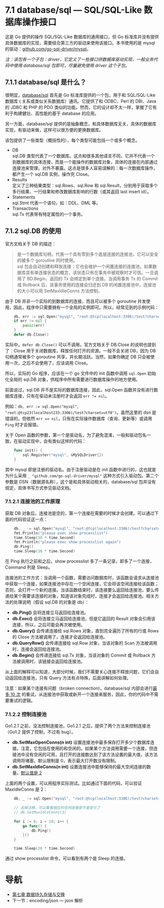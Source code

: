 # 7.1 database/sql — SQL/SQL-Like 数据库操作接口 #

这是 Go 提供的操作 SQL/SQL-Like 数据库的通用接口，但 Go 标准库并没有提供具体数据库的实现，需要结合第三方的驱动来使用该接口。本书使用的是 mysql 的驱动：[github.com/go-sql-driver/mysql](https://github.com/go-sql-driver/mysql)。

*注：该包有一个子包：driver，它定义了一些接口供数据库驱动实现，一般业务代码中使用 database/sql 包即可，尽量避免使用 driver 这个子包。*

## 7.1.1 database/sql 是什么？ ##

很明显，[database/sql](http://docs.studygolang.com/pkg/database/sql) 首先是 Go 标准库提供的一个包，用于和 SQL/SQL-Like 数据库 ( 关系或类似关系数据库）通讯。它提供了和 ODBC、Perl 的 DBI、Java 的 JDBC 和 PHP 的 PDO 类似的功能。然而，它的设计却不太一样，掌握了它有利于构建健壮、高性能的基于 database 的应用。

另一方面，database/sql 提供的是抽象概念，和具体数据库无关，具体的数据库实现，有驱动来做，这样可以很方便的更换数据库。

该包提供了一些类型（概括性的），每个类型可能包括一个或多个概念。

- DB   
sql.DB 类型代表了一个数据库。这点和很多其他语言不同，它并不代表一个到数据库的具体连接，而是一个能操作的数据库对象，具体的连接在内部通过连接池来管理，对外不暴露。这点是很多人容易误解的：每一次数据库操作，都产生一个 sql.DB 实例，操作完 Close。
- Results  
定义了三种结果类型：sql.Rows、sql.Row 和 sql.Result，分别用于获取多个多行结果、一行结果和修改数据库影响的行数（或其返回 last insert id）。
- Statements  
sql.Stmt 代表一个语句，如：DDL、DML 等。
- Transactions  
sql.Tx 代表带有特定属性的一个事务。

## 7.1.2 sql.DB 的使用 ##

官方文档关于 DB 的描述：

> 是一个数据库句柄，代表一个具有零到多个底层连接的连接池，它可以安全的被多个 goroutine 同时使用。  
> sql 包会自动创建和释放连接；它也会维护一个闲置连接的连接池。如果数据库具有单连接状态的概念，该状态只有在事务中被观察时才可信。一旦调用了 BD.Begin，返回的 Tx 会绑定到单个连接。当调用事务 Tx 的 Commit 或 Rollback 后，该事务使用的连接会归还到 DB 的闲置连接池中。连接池的大小可以用 SetMaxIdleConns 方法控制。

由于 DB 并非一个实际的到数据库的连接，而且可以被多个 goroutine 并发使用，因此，程序中只需要拥有一个全局的实例即可。所以，经常见到的示例代码：
```go
	db, err := sql.Open("mysql", "root:@tcp(localhost:3306)/test?charset=utf8")
	if err != nil {
		panic(err)
	}
	defer db.Close()
```
实际中，`defer db.Close()` 可以不调用，官方文档关于 DB.Close 的说明也提到了：Close 用于关闭数据库，释放任何打开的资源。一般不会关闭 DB，因为 DB 句柄通常被多个 goroutine 共享，并长期活跃。当然，如果你确定 DB 只会被使用一次，之后不会使用了，应该调用 Close。

所以，实际的 Go 程序，应该在一个 go 文件中的 init 函数中调用 `sql.Open` 初始化全局的 sql.DB 对象，供程序中所有需要进行数据库操作的地方使用。

前面说过，sql.DB 并不是实际的数据库连接，因此，sql.Open 函数并没有进行数据库连接，只有在驱动未注册时才会返回 `err != nil`。

例如：`db, err := sql.Open("mysql", "root:@tcp23(localhost233:3306)/test?charset=utf8")`。虽然这里的 dsn 是错误的，但依然 `err == nil`，只有在实际操作数据库（查询、更新等）或调用 `Ping` 时才会报错。

关于 Open 函数的参数，第一个是驱动名，为了避免混淆，一般和驱动包名一致，在驱动实现中，会有类似这样的代码：
```go
	func init() {
		sql.Register("mysql", &MySQLDriver{})
	}
```
其中 mysql 即是注册的驱动名。由于注册驱动是在 init 函数中进行的，这也就是为什么采用 `_ "github.com/go-sql-driver/mysql"` 这种方式引入驱动包。第二个参数是 DSN（数据源名称），这个是和具体驱动相关的，database/sql 包并没有规定，具体书写方式参见驱动文档。

### 7.1.2.1 连接池的工作原理 ###

获取 DB 对象后，连接池是空的，第一个连接在需要的时候才会创建。可以通过下面的代码验证这一点：
```go
	db, _ := sql.Open("mysql", "root:@tcp(localhost:3306)/test?charset=utf8")
	fmt.Println("please exec show processlist")
	time.Sleep(10 * time.Second)
	fmt.Println("please exec show processlist again")
	db.Ping()
	time.Sleep(10 * time.Second)
```
在 Ping 执行之前和之后，show processlist 多了一条记录，即多了一个连接，Command 列是 Sleep。

连接池的工作方式：当调用一个函数，需要访问数据库时，该函数会请求从连接池中获取一个连接，如果连接池中存在一个空闲连接，它会将该空闲连接给该函数；否则，会打开一个新的连接。当该函数结束时，该连接要么返回给连接池，要么传递给某个需要该连接的对象，知道该对象完成时，连接才会返回给连接池。相关方法的处理说明（假设 sql.DB 的对象是 db）：

- **db.Ping()** 会将连接立马返回给连接池。
- **db.Exec()** 会将连接立马返回给连接池，但是它返回的 Result 对象会引用该连接，所以，之后可能会再次被使用。
- **db.Query()** 会传递连接给 sql.Rows 对象，直到完全遍历了所有的行或 Rows 的 Close 方法被调用了，连接才会返回给连接池。
- **db.QueryRow()** 会传递连接给 sql.Row 对象，当该对象的 Scan 方法被调用时，连接会返回给连接池。
- **db.Begin()** 会传递连接给 sql.Tx 对象，当该对象的 Commit 或 Rollback 方法被调用时，该链接会返回给连接池。

从上面的解释可以知道，大部分时候，我们不需要关心连接不释放问题，它们会自动返回给连接池，只有 Query 方法有点特殊，后面讲解如何处理。

注意：如果某个连接有问题（broken connection)，database/sql 内部会进行[最多 10 次](http://docs.studygolang.com/src/database/sql/sql.go?s=22080:22097#L824) 的重试，从连接池中获取或新开一个连接来服务，因此，你的代码中不需要重试的逻辑。

### 7.1.2.2 控制连接池 ###

Go1.2.1 之前，没法控制连接池，Go1.2.1 之后，提供了两个方法来控制连接池（Go1.2 提供了控制，不过有 bug）。

- **db.SetMaxOpenConns(n int)** 设置连接池中最多保存打开多少个数据库连接。注意，它包括在使用的和空闲的。如果某个方法调用需要一个连接，但连接池中没有空闲的可用，且打开的连接数达到了该方法设置的最大值，该方法调用将堵塞。默认限制是 0，表示最大打开数没有限制。
- **db.SetMaxIdleConns(n int)** 设置连接池中能够保持的最大空闲连接的数量。[默认值是 2](http://docs.studygolang.com/src/database/sql/sql.go?s=13724:13743#L501) 

上面的两个设置，可以用程序实际测试。比如通过下面的代码，可以验证 MaxIdleConns 是 2：
```go
	db, _ := sql.Open("mysql", "root:@tcp(localhost:3306)/test?charset=utf8")
	
	// 去掉注释，可以看看相应的空闲连接是不是变化了
	// db.SetMaxIdleConns(3)
	
	for i := 0; i < 10; i++ {
		go func() {
			db.Ping()
		}()
	}

	time.Sleep(20 * time.Second)
```
通过 show processlist 命令，可以看到有两个是 Sleep 的连接。


# 导航 #

- [第七章 数据持久存储与交换](/chapter07/07.0.md)
- 下一节：encoding/json — json 解析
